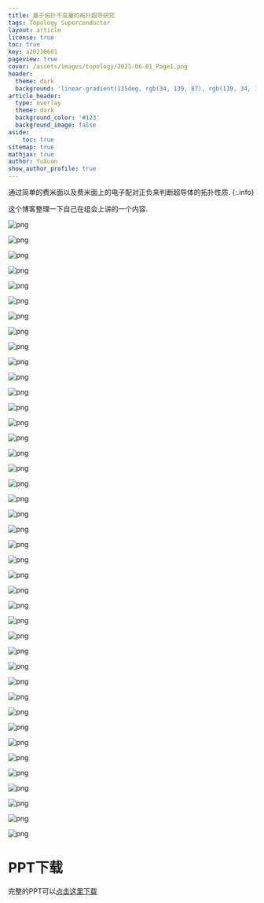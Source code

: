 ```yaml
---
title: 基于拓扑不变量的拓扑超导研究
tags: Topology Superconductor 
layout: article
license: true
toc: true
key: a20210601
pageview: true
cover: /assets/images/topology/2021-06-01_Page1.png
header:
  theme: dark
  background: 'linear-gradient(135deg, rgb(34, 139, 87), rgb(139, 34, 139))'
article_header:
  type: overlay
  theme: dark
  background_color: '#123'
  background_image: false
aside:
    toc: true
sitemap: true
mathjax: true
author: YuXuan
show_author_profile: true
---
```

通过简单的费米面以及费米面上的电子配对正负来判断超导体的拓扑性质.
{:.info}
<!--more-->
这个博客整理一下自己在组会上讲的一个内容.

![png](/assets/images/topology/2021-06-01_Page1.png)

![png](/assets/images/topology/2021-06-01_Page2.png)

![png](/assets/images/topology/2021-06-01_Page3.png)

![png](/assets/images/topology/2021-06-01_Page4.png)

![png](/assets/images/topology/2021-06-01_Page5.png)

![png](/assets/images/topology/2021-06-01_Page6.png)

![png](/assets/images/topology/2021-06-01_Page7.png)

![png](/assets/images/topology/2021-06-01_Page8.png)

![png](/assets/images/topology/2021-06-01_Page9.png)

![png](/assets/images/topology/2021-06-01_Page10.png)

![png](/assets/images/topology/2021-06-01_Page11.png)

![png](/assets/images/topology/2021-06-01_Page12.png)

![png](/assets/images/topology/2021-06-01_Page13.png)

![png](/assets/images/topology/2021-06-01_Page14.png)

![png](/assets/images/topology/2021-06-01_Page15.png)

![png](/assets/images/topology/2021-06-01_Page16.png)

![png](/assets/images/topology/2021-06-01_Page17.png)

![png](/assets/images/topology/2021-06-01_Page18.png)

![png](/assets/images/topology/2021-06-01_Page19.png)

![png](/assets/images/topology/2021-06-01_Page20.png)

![png](/assets/images/topology/2021-06-01_Page21.png)

![png](/assets/images/topology/2021-06-01_Page22.png)

![png](/assets/images/topology/2021-06-01_Page23.png)

![png](/assets/images/topology/2021-06-01_Page24.png)

![png](/assets/images/topology/2021-06-01_Page25.png)

![png](/assets/images/topology/2021-06-01_Page26.png)

![png](/assets/images/topology/2021-06-01_Page27.png)

![png](/assets/images/topology/2021-06-01_Page28.png)

![png](/assets/images/topology/2021-06-01_Page29.png)

![png](/assets/images/topology/2021-06-01_Page30.png)

![png](/assets/images/topology/2021-06-01_Page31.png)

![png](/assets/images/topology/2021-06-01_Page32.png)

![png](/assets/images/topology/2021-06-01_Page33.png)

![png](/assets/images/topology/2021-06-01_Page34.png)

![png](/assets/images/topology/2021-06-01_Page35.png)

![png](/assets/images/topology/2021-06-01_Page36.png)

![png](/assets/images/topology/2021-06-01_Page37.png)

![png](/assets/images/topology/2021-06-01_Page38.png)

![png](/assets/images/topology/2021-06-01_Page39.png)

![png](/assets/images/topology/2021-06-01_Page40.png)

![png](/assets/images/topology/2021-06-01_Page41.png)

# PPT下载
完整的PPT可以[点击这里下载](/assets/pdf/2021-06-01.pdf)

